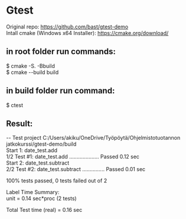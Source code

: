 # Gtest

Original repo: https://github.com/bast/gtest-demo <br/>
Intall cmake (Windows x64 Installer): https://cmake.org/download/

## in root folder run commands:

$ cmake -S. -Bbuild\
$ cmake --build build

## in build folder run command:

$ ctest

## Result:

--
Test project C:/Users/akiku/OneDrive/Työpöytä/Ohjelmistotuotannon jatkokurssi/gtest-demo/build<br/>
Start 1: date_test.add<br/>
1/2 Test #1: date_test.add .................... Passed 0.12 sec<br/>
Start 2: date_test.subtract<br/>
2/2 Test #2: date_test.subtract ............... Passed 0.01 sec<br/>

100% tests passed, 0 tests failed out of 2<br/>

Label Time Summary:<br/>
unit = 0.14 sec\*proc (2 tests)<br/>

Total Test time (real) = 0.16 sec<br/>
